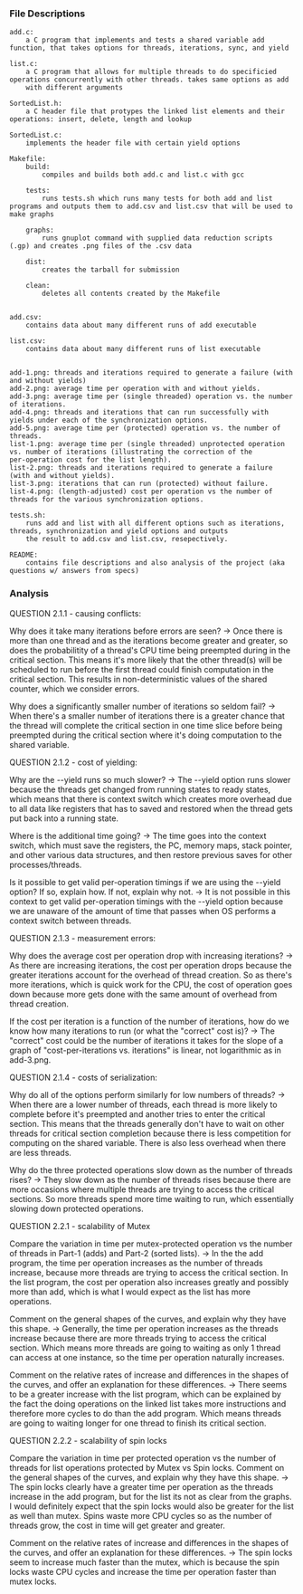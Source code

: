 ### File Descriptions ###

	add.c:
		a C program that implements and tests a shared variable add function, that takes options for threads, iterations, sync, and yield

	list.c:
		a C program that allows for multiple threads to do specificied operations concurrently with other threads. takes same options as add
		with different arguments

	SortedList.h:
		a C header file that protypes the linked list elements and their operations: insert, delete, length and lookup

	SortedList.c:
		implements the header file with certain yield options

	Makefile:
		build: 
			compiles and builds both add.c and list.c with gcc

		tests:
			runs tests.sh which runs many tests for both add and list programs and outputs them to add.csv and list.csv that will be used to make graphs

		graphs:
			runs gnuplot command with supplied data reduction scripts (.gp) and creates .png files of the .csv data

		dist:
			creates the tarball for submission

		clean:
			deletes all contents created by the Makefile


	add.csv:
		contains data about many different runs of add executable

	list.csv:
		contains data about many different runs of list executable


	add-1.png: threads and iterations required to generate a failure (with and without yields)
	add-2.png: average time per operation with and without yields.
	add-3.png: average time per (single threaded) operation vs. the number of iterations.
	add-4.png: threads and iterations that can run successfully with yields under each of the synchronization options. 
	add-5.png: average time per (protected) operation vs. the number of threads.
	list-1.png: average time per (single threaded) unprotected operation vs. number of iterations (illustrating the correction of the       					per-operation cost for the list length).
	list-2.png: threads and iterations required to generate a failure (with and without yields).
	list-3.png: iterations that can run (protected) without failure.
	list-4.png: (length-adjusted) cost per operation vs the number of threads for the various synchronization options.

	tests.sh:
		runs add and list with all different options such as iterations, threads, synchronization and yield options and outputs
		the result to add.csv and list.csv, resepectively.

	README:
		contains file descriptions and also analysis of the project (aka questions w/ answers from specs)




### Analysis ###

QUESTION 2.1.1 - causing conflicts:

Why does it take many iterations before errors are seen?
	-> Once there is more than one thread and as the iterations become greater and greater, so does the
	   probabilitity of a thread's CPU time being preempted during in the critical section. This means it's more
	   likely that the other thread(s) will be scheduled to run before the first thread could finish computation 
	   in the critical section. This results in non-deterministic values of the shared counter,
	   which we consider errors. 

Why does a significantly smaller number of iterations so seldom fail?
	-> When there's a smaller number of iterations there is a greater chance that the thread will complete the 
	   critical section in one time slice before being preempted during the critical section where it's doing
	   computation to the shared variable.



QUESTION 2.1.2 - cost of yielding:

Why are the --yield runs so much slower?
	-> The --yield option runs slower because the threads get changed from running states to ready states, which means
	   that there is context switch which creates more overhead due to all data like registers that has to saved and restored
	   when the thread gets put back into a running state.

Where is the additional time going?
	-> The time goes into the context switch, which must save the registers, the PC, memory maps, stack pointer, and other various
	   data structures, and then restore previous saves for other processes/threads.

Is it possible to get valid per-operation timings if we are using the --yield option? If so, explain how. If not, explain why not.
	-> It is not possible in this context to get valid per-operation timings with the --yield option because we are unaware of 
	   the amount of time that passes when OS performs a context switch between threads.



QUESTION 2.1.3 - measurement errors:

Why does the average cost per operation drop with increasing iterations?
	-> As there are increasing iterations, the cost per operation drops because the greater iterations account for the overhead
	   of thread creation. So as there's more iterations, which is quick work for the CPU, the cost of operation goes down because
	   more gets done with the same amount of overhead from thread creation.

If the cost per iteration is a function of the number of iterations, how do we know how many iterations to run (or what the "correct" cost is)?
	-> The "correct" cost could be the number of iterations it takes for the slope of a graph of "cost-per-iterations vs. iterations" is linear, 
	   not logarithmic as in add-3.png.



QUESTION 2.1.4 - costs of serialization:

Why do all of the options perform similarly for low numbers of threads?
	-> When there are a lower number of threads, each thread is more likely to complete before it's preempted and another tries to enter the
	   critical section. This means that the threads generally don't have to wait on other threads for critical section completion because there
	   is less competition for computing on the shared variable. There is also less overhead when there are less threads.

Why do the three protected operations slow down as the number of threads rises?
	-> They slow down as the number of threads rises because there are more occasions where multiple threads are trying to access the critical
	   sections. So more threads spend more time waiting to run, which essentially slowing down protected operations. 



QUESTION 2.2.1 - scalability of Mutex

Compare the variation in time per mutex-protected operation vs the number of threads in Part-1 (adds) and Part-2 (sorted lists). 
	-> In the the add program, the time per operation increases as the number of threads increase, because more threads are trying to access
	   the critical section. In the list program, the cost per operation also increases greatly and possibly more than add, which is what I would expect as the list has more operations.

Comment on the general shapes of the curves, and explain why they have this shape.
	-> Generally, the time per operation increases as the threads increase because there are more threads trying to access the critical section.
	   Which means more threads are going to waiting as only 1 thread can access at one instance, so the time per operation naturally increases.

Comment on the relative rates of increase and differences in the shapes of the curves, and offer an explanation for these differences.
	-> There seems to be a greater increase with the list program, which can be explained by the fact the doing operations on the linked list
	   takes more instructions and therefore more cycles to do than the add program. Which means threads are going to waiting longer for one thread to finish its critical section. 


QUESTION 2.2.2 - scalability of spin locks

Compare the variation in time per protected operation vs the number of threads for list operations protected by Mutex vs Spin locks. Comment on the general shapes of the curves, and explain why they have this shape.
	->	The spin locks clearly have a greater time per operation as the threads increase in the add program, but for the list its not as clear   	 from the graphs. I would definitely expect that the spin locks would also be greater for the list as well than mutex. Spins waste more 
		CPU cycles so as the number of threads grow, the cost in time will get greater and greater.

Comment on the relative rates of increase and differences in the shapes of the curves, and offer an explanation for these differences.
	-> The spin locks seem to increase much faster than the mutex, which is because the spin locks waste CPU cycles and increase the time per 	   operation faster than mutex locks.









